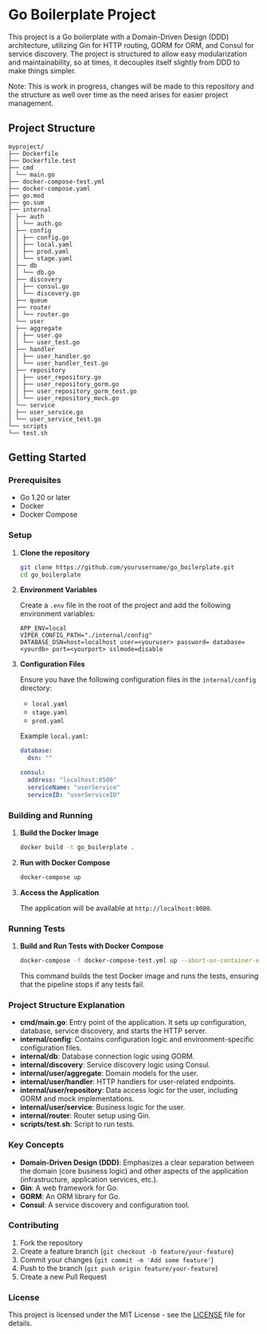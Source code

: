 # Go Boilerplate Project

This project is a Go boilerplate with a Domain-Driven Design (DDD) architecture, utilizing Gin for HTTP routing, GORM for ORM, and Consul for service discovery. The project is structured to allow easy modularization and maintainability, so at times, it decouples itself slightly from DDD to make things simpler.

Note: This is work in progress, changes will be made to this repository and the structure as well over time as the need arises for easier project management.

## Project Structure
```
myproject/
├── Dockerfile
├── Dockerfile.test
├── cmd
│ └── main.go
├── docker-compose-test.yml
├── docker-compose.yaml
├── go.mod
├── go.sum
├── internal
│ ├── auth
│ │ └── auth.go
│ ├── config
│ │ ├── config.go
│ │ ├── local.yaml
│ │ ├── prod.yaml
│ │ └── stage.yaml
│ ├── db
│ │ └── db.go
│ ├── discovery
│ │ ├── consul.go
│ │ └── discovery.go
│ ├── queue
│ ├── router
│ │ └── router.go
│ └── user
│ ├── aggregate
│ │ ├── user.go
│ │ └── user_test.go
│ ├── handler
│ │ ├── user_handler.go
│ │ └── user_handler_test.go
│ ├── repository
│ │ ├── user_repository.go
│ │ ├── user_repository_gorm.go
│ │ ├── user_repository_gorm_test.go
│ │ └── user_repository_mock.go
│ └── service
│ ├── user_service.go
│ └── user_service_test.go
└── scripts
└── test.sh
```

## Getting Started

### Prerequisites

- Go 1.20 or later
- Docker
- Docker Compose

### Setup

1. **Clone the repository**

    ```sh
    git clone https://github.com/yourusername/go_boilerplate.git
    cd go_boilerplate
    ```

2. **Environment Variables**

    Create a `.env` file in the root of the project and add the following environment variables:

    ```env
    APP_ENV=local
    VIPER_CONFIG_PATH="./internal/config"
    DATABASE_DSN=host=localhost user=<youruser> password= database=<yourdb> port=<yourport> sslmode=disable
    ```

3. **Configuration Files**

    Ensure you have the following configuration files in the `internal/config` directory:

    - `local.yaml`
    - `stage.yaml`
    - `prod.yaml`

    Example `local.yaml`:

    ```yaml
    database:
      dsn: ""

    consul:
      address: "localhost:8500"
      serviceName: "userService"
      serviceID: "userServiceID"
    ```

### Building and Running

1. **Build the Docker Image**

    ```sh
    docker build -t go_boilerplate .
    ```

2. **Run with Docker Compose**

    ```sh
    docker-compose up
    ```

3. **Access the Application**

    The application will be available at `http://localhost:8080`.

### Running Tests

1. **Build and Run Tests with Docker Compose**

    ```sh
    docker-compose -f docker-compose-test.yml up --abort-on-container-exit --exit-code-from test
    ```

    This command builds the test Docker image and runs the tests, ensuring that the pipeline stops if any tests fail.

### Project Structure Explanation

- **cmd/main.go**: Entry point of the application. It sets up configuration, database, service discovery, and starts the HTTP server.
- **internal/config**: Contains configuration logic and environment-specific configuration files.
- **internal/db**: Database connection logic using GORM.
- **internal/discovery**: Service discovery logic using Consul.
- **internal/user/aggregate**: Domain models for the user.
- **internal/user/handler**: HTTP handlers for user-related endpoints.
- **internal/user/repository**: Data access logic for the user, including GORM and mock implementations.
- **internal/user/service**: Business logic for the user.
- **internal/router**: Router setup using Gin.
- **scripts/test.sh**: Script to run tests.

### Key Concepts

- **Domain-Driven Design (DDD)**: Emphasizes a clear separation between the domain (core business logic) and other aspects of the application (infrastructure, application services, etc.).
- **Gin**: A web framework for Go.
- **GORM**: An ORM library for Go.
- **Consul**: A service discovery and configuration tool.

### Contributing

1. Fork the repository
2. Create a feature branch (`git checkout -b feature/your-feature`)
3. Commit your changes (`git commit -m 'Add some feature'`)
4. Push to the branch (`git push origin feature/your-feature`)
5. Create a new Pull Request

### License

This project is licensed under the MIT License - see the [LICENSE](LICENSE) file for details.

